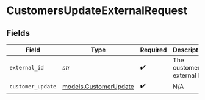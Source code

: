 # CustomersUpdateExternalRequest


## Fields

| Field                                                | Type                                                 | Required                                             | Description                                          |
| ---------------------------------------------------- | ---------------------------------------------------- | ---------------------------------------------------- | ---------------------------------------------------- |
| `external_id`                                        | *str*                                                | :heavy_check_mark:                                   | The customer external ID.                            |
| `customer_update`                                    | [models.CustomerUpdate](../models/customerupdate.md) | :heavy_check_mark:                                   | N/A                                                  |